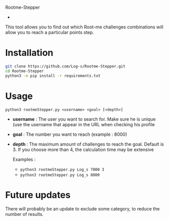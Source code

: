 Rootme-Stepper

-

This tool allows you to find out which Root-me challenges combinations will allow you to reach a particular points step.



# Installation

```bash
git clone https://github.com/Log-s/Rootme-Stepper.git
cd Rootme-Stepper
python3 -m pip install -r requirements.txt
```



# Usage

`python3 rootmeStepper.py <username> <goal> [<depth>]`

- **username** : The user you want to search for. Make sure he is unique (use the username that appear in the URL when checking his profile

- **goal** : The number you want to reach (example : 8000)

- **depth** : The maximum amount of challenges to reach the goal. Default is 3. If you choose more than 4, the calculation time may be extensive

  

  Examples :

  - `python3 rootmeStepper.py Log_s 7000 3`
  - `python3 rootmeStepper.py Log_s 8000`

# Future updates

There will probably be an update to exclude some category, to reduce the number of results.

